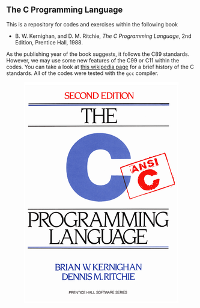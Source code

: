 ## The C Programming Language

This is a repository for codes and exercises within the following book

- B. W. Kernighan, and D. M. Ritchie, *The C Programming Language*, 2nd Edition, Prentice Hall, 1988.

As the publishing year of the book suggests, it follows the C89 standards. However, we may use some new
features of the C99 or C11 within the codes. You can take a look at [this wikipedia page][1] for a brief
history of the C standards. All of the codes were tested with the `gcc` compiler.

<div style="text-align:center">
    <img src=".github/book-cover.png"/>
</div>

[1]: https://en.wikipedia.org/wiki/C_(programming_language)#History